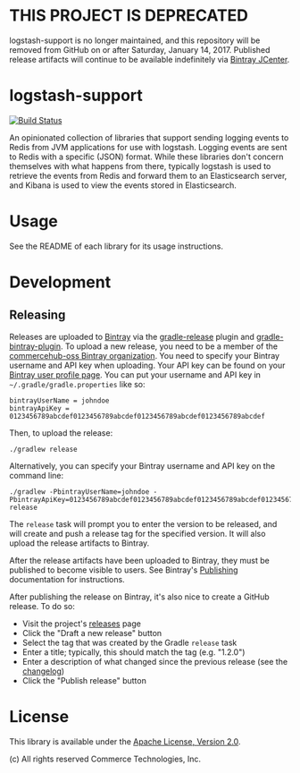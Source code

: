 # THIS PROJECT IS DEPRECATED
logstash-support is no longer maintained, and this repository will be removed from GitHub on or after Saturday,
January 14, 2017. Published release artifacts will continue to be available indefinitely via
[Bintray JCenter](https://bintray.com/bintray/jcenter?filterByPkgName=logstash-support).

# logstash-support

[![Build Status](https://travis-ci.org/commercehub-oss/logstash-support.svg?branch=master)](https://travis-ci.org/commercehub-oss/logstash-support)

An opinionated collection of libraries that support sending logging events to Redis from JVM applications for use with
logstash. Logging events are sent to Redis with a specific (JSON) format. While these libraries don't concern
themselves with what happens from there, typically logstash is used to retrieve the events from Redis and forward them
to an Elasticsearch server, and Kibana is used to view the events stored in Elasticsearch.

# Usage

See the README of each library for its usage instructions.

# Development

## Releasing
Releases are uploaded to [Bintray](https://bintray.com/) via the
[gradle-release](https://github.com/researchgate/gradle-release) plugin and
[gradle-bintray-plugin](https://github.com/bintray/gradle-bintray-plugin). To upload a new release, you need to be a
member of the [commercehub-oss Bintray organization](https://bintray.com/commercehub-oss). You need to specify your
Bintray username and API key when uploading. Your API key can be found on your
[Bintray user profile page](https://bintray.com/profile/edit). You can put your username and API key in
`~/.gradle/gradle.properties` like so:

    bintrayUserName = johndoe
    bintrayApiKey = 0123456789abcdef0123456789abcdef0123456789abcdef0123456789abcdef

Then, to upload the release:

    ./gradlew release

Alternatively, you can specify your Bintray username and API key on the command line:

    ./gradlew -PbintrayUserName=johndoe -PbintrayApiKey=0123456789abcdef0123456789abcdef0123456789abcdef0123456789abcdef release

The `release` task will prompt you to enter the version to be released, and will create and push a release tag for the
specified version. It will also upload the release artifacts to Bintray.

After the release artifacts have been uploaded to Bintray, they must be published to become visible to users. See
Bintray's [Publishing](https://bintray.com/docs/usermanual/uploads/uploads_publishing.html) documentation for
instructions.

After publishing the release on Bintray, it's also nice to create a GitHub release. To do so:
*   Visit the project's [releases](https://github.com/commercehub-oss/logstash-support/releases) page
*   Click the "Draft a new release" button
*   Select the tag that was created by the Gradle `release` task
*   Enter a title; typically, this should match the tag (e.g. "1.2.0")
*   Enter a description of what changed since the previous release (see the
    [changelog](https://github.com/commercehub-oss/logstash-support/blob/master/CHANGES.md))
*   Click the "Publish release" button

# License
This library is available under the [Apache License, Version 2.0](http://www.apache.org/licenses/LICENSE-2.0).

(c) All rights reserved Commerce Technologies, Inc.
